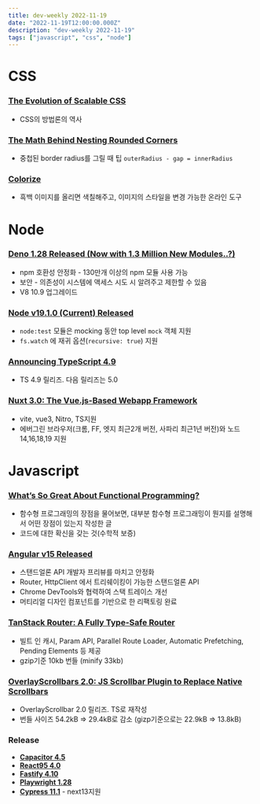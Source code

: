 ```yaml
---
title: dev-weekly 2022-11-19
date: "2022-11-19T12:00:00.000Z"
description: "dev-weekly 2022-11-19"
tags: ["javascript", "css", "node"]
---
```


# CSS

### **[The Evolution of Scalable CSS](https://frontendmastery.com/posts/the-evolution-of-scalable-css)**

- CSS의 방법론의 역사

### **[The Math Behind Nesting Rounded Corners](https://cloudfour.com/thinks/the-math-behind-nesting-rounded-corners)**

- 중첩된 border radius를 그릴 때 팁 `outerRadius - gap = innerRadius`

### **[Colorize](https://palette.fm/)**

- 흑백 이미지를 올리면 색칠해주고, 이미지의 스타일을 변경 가능한 온라인 도구

# Node

### **[Deno 1.28 Released (Now with 1.3 Million New Modules..?)](https://deno.com/blog/v1.28)**

- npm 호환성 안정화 - 130만개 이상의 npm 모듈 사용 가능
- 보안 - 의존성이 시스템에 액세스 시도 시 알려주고 제한할 수 있음
- V8 10.9 업그레이드

### **[Node v19.1.0 (Current) Released](https://nodejs.org/en/blog/release/v19.1.0/)**

- `node:test` 모듈은 mocking 동안 top level `mock` 객체 지원
- `fs.watch` 에 재귀 옵션(`recursive: true`) 지원

### **[Announcing TypeScript 4.9](https://devblogs.microsoft.com/typescript/announcing-typescript-4-9/)**

- TS 4.9 릴리즈. 다음 릴리즈는 5.0

### **[Nuxt 3.0: The Vue.js-Based Webapp Framework](https://nuxt.com/v3)**

- vite, vue3, Nitro, TS지원
- 에버그린 브라우저(크롬, FF, 엣지 최근2개 버전, 사파리 최근1년 버전)와 노드 14,16,18,19 지원

# Javascript

### **[What’s So Great About Functional Programming?](https://jrsinclair.com/articles/2022/whats-so-great-about-functional-programming-anyway/)**

- 함수형 프로그래밍의 장점을 물어보면, 대부분 함수형 프로그래밍이 뭔지를 설명해서 어떤 장점이 있는지 작성한 글
- 코드에 대한 확신을 갖는 것(수학적 보증)

### **[Angular v15 Released](https://blog.angular.io/angular-v15-is-now-available-df7be7f2f4c8)**

- 스탠드얼론 API 개발자 프리뷰를 마치고 안정화
- Router, HttpClient 에서 트리쉐이킹이 가능한 스탠드얼론 API
- Chrome DevTools와 협력하여 스택 트레이스 개선
- 머티리얼 디자인 컴포넌트를 기반으로 한 리팩토링 완료

### **[TanStack Router: A Fully Type-Safe Router](https://tanstack.com/router/v1)**

- 빌트 인 캐시, Param API, Parallel Route Loader, Automatic Prefetching, Pending Elements 등 제공
- gzip기준 10kb 번들 (minify 33kb)

### **[OverlayScrollbars 2.0: JS Scrollbar Plugin to Replace Native Scrollbars](https://kingsora.github.io/OverlayScrollbars/)**

- OverlayScrollbar 2.0 릴리즈. TS로 재작성
- 번들 사이즈 54.2kB ⇒ 29.4kB로 감소 (gizp기준으로는 22.9kB ⇒ 13.8kB)

### **Release**

- **[Capacitor 4.5](https://github.com/ionic-team/capacitor/releases/tag/4.5.0)**
- **[React95 4.0](https://github.com/react95-io/React95/releases/tag/v4.0.0)**
- **[Fastify 4.10](https://github.com/fastify/fastify/releases/tag/v4.10.0)**
- **[Playwright 1.28](https://github.com/microsoft/playwright/releases/tag/v1.28.0)**
- **[Cypress 11.1](https://docs.cypress.io/guides/references/changelog#11-1-0)** - next13지원